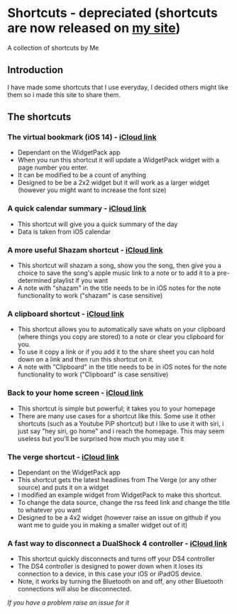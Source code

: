 # Shortcuts - depreciated (shortcuts are now released on [my site](https://sites.google.com/view/arnavmotwani/shortcuts))
A collection of shortcuts by Me

## Introduction

I have made some shortcuts that I use everyday, I decided others might like them so i made this site to share them.

## The shortcuts

### The virtual bookmark (iOS 14) - [iCloud link](https://www.icloud.com/shortcuts/b327232d25d14d5d8f95581882703aaa)
- Dependant on the WidgetPack app
- When you run this shortcut it will update a WidgetPack widget with a page number you enter.
- It can be modified to be a count of anything
- Designed to be be a 2x2 widget but it will work as a larger widget (however you might want to increase the font size)

### A quick calendar summary - [iCloud link](https://www.icloud.com/shortcuts/105d0882ef4247a7abeadb30adc247f4)
- This shortcut will give you a quick summary of the day
- Data is taken from iOS calendar

### A more useful Shazam shortcut - [iCloud link](https://www.icloud.com/shortcuts/41944d3cbe3f4e108caf4763c3d300c7)
- This shortcut will shazam a song, show you the song, then give you a choice to save the song's apple music link to a note or to add it to a pre-determined playlist if you want
- A note with "shazam" in the title needs to be in iOS notes for the note functionality to work ("shazam" is case sensitive)

### A clipboard shortcut - [iCloud link](https://www.icloud.com/shortcuts/e5e3c749dc114edfb5fe159b05852c65)
- This shortcut allows you to automatically save whats on your clipboard (where things you copy are stored) to a note or clear you clipboard for you.
- To use it copy a link or if you add it to the share sheet you can hold down on a link and then run this shortcut on it.
- A note with "Clipboard" in the title needs to be in iOS notes for the note functionality to work ("Clipboard" is case sensitive)

### Back to your home screen - [iCloud link](https://www.icloud.com/shortcuts/c81a17fa850a4cee8fde7e96beadff3a)
- This shortcut is simple but powerful; it takes you to your homepage
- There are many use cases for a shortcut like this. Some use it other shortcuts (such as a Youtube PiP shortcut) but i like to use it with siri, i just say "hey siri, go home" and i reach the homepage. This may seem useless but you'll be surprised how much you may use it

### The verge shortcut - [iCloud link](https://www.icloud.com/shortcuts/0e9e950a430343bea717aeb38dd3bef3)
- Dependant on the WidgetPack app
- This shortcut gets the latest headlines from The Verge (or any other source) and puts it on a widget
- I modified an example widget from WidgetPack to make this shortcut.
- To change the data source, change the rss feed link and change the title to whatever you want
- Designed to be a 4x2 widget (however raise an issue on github if you want me to guide you in making a smaller widget out of it)

### A fast way to disconnect a DualShock 4 controller - [iCloud link](https://www.icloud.com/shortcuts/276c4d7ac4614a02b42a693d35addfd5)
- This shortcut quickly disconnects and turns off your DS4 controller
- The DS4 controller is designed to power down when it loses its connection to a device, in this case your iOS or iPadOS device.
- Note, it works by turning the Bluetooth on and off, any other Bluetooth connections will also be disconnected.

*If you have a problem raise an issue for it*
